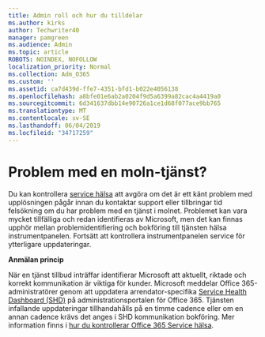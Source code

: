 ```yaml
---
title: Admin roll och hur du tilldelar
ms.author: kirks
author: Techwriter40
manager: pamgreen
ms.audience: Admin
ms.topic: article
ROBOTS: NOINDEX, NOFOLLOW
localization_priority: Normal
ms.collection: Adm_O365
ms.custom: ''
ms.assetid: ca7d439d-ffe7-4351-bfd1-b022e4056138
ms.openlocfilehash: a8bfe01e6ab2a0204f9d5a6399a82cac4a4419a0
ms.sourcegitcommit: 6d341637dbb14e90726a1ce1d68f077ace9bb765
ms.translationtype: MT
ms.contentlocale: sv-SE
ms.lasthandoff: 06/04/2019
ms.locfileid: "34717259"
---
```

# <a name="experiencing-problems-with-a-cloud-service"></a>Problem med en moln-tjänst?

Du kan kontrollera [service hälsa](https://admin.microsoft.com/AdminPortal/Home#/servicehealth) att avgöra om det är ett känt problem med upplösningen pågår innan du kontaktar support eller tillbringar tid felsökning om du har problem med en tjänst i molnet. Problemet kan vara mycket tillfälliga och redan identifieras av Microsoft, men det kan finnas upphör mellan problemidentifiering och bokföring till tjänsten hälsa instrumentpanelen. Fortsätt att kontrollera instrumentpanelen service för ytterligare uppdateringar.

**Anmälan princip**

När en tjänst tillbud inträffar identifierar Microsoft att aktuellt, riktade och korrekt kommunikation är viktiga för kunder. Microsoft meddelar Office 365-administratörer genom att uppdatera arrendator-specifika [Service Health Dashboard (SHD)](https://admin.microsoft.com/AdminPortal/Home#/servicehealth) på administrationsportalen för Office 365. Tjänsten infallande uppdateringar tillhandahålls på en timme cadence eller om en annan cadence krävs det anges i SHD kommunikation bokföring. Mer information finns i [hur du kontrollerar Office 365 Service hälsa](https://docs.microsoft.com/en-us/office365/enterprise/view-service-health).

